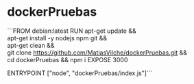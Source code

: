 ﻿# dockerPruebas
´´´FROM debian:latest
RUN apt-get update &&\
	apt-get install -y nodejs npm git &&\
	apt-get clean &&\
	git clone https://github.com/MatiasVilche/dockerPruebas.git &&\
	cd dockerPruebas && npm i
EXPOSE 3000

ENTRYPOINT ["node", "dockerPruebas/index.js"]´´´

